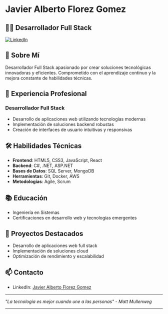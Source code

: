 # Javier Alberto Florez Gomez

## 👨‍💻 Desarrollador Full Stack

[![LinkedIn](https://img.shields.io/badge/LinkedIn-Javier_Florez-blue)](https://www.linkedin.com/in/javier-alberto-florez-gomez-1243aa35/)

## 🚀 Sobre Mí

Desarrollador Full Stack apasionado por crear soluciones tecnológicas innovadoras y eficientes. Comprometido con el aprendizaje continuo y la mejora constante de habilidades técnicas.

## 💼 Experiencia Profesional

### Desarrollador Full Stack
- Desarrollo de aplicaciones web utilizando tecnologías modernas
- Implementación de soluciones backend robustas
- Creación de interfaces de usuario intuitivas y responsivas

## 🛠️ Habilidades Técnicas

- **Frontend**: HTML5, CSS3, JavaScript, React
- **Backend**: C#, .NET, ASP.NET
- **Bases de Datos**: SQL Server, MongoDB
- **Herramientas**: Git, Docker, AWS
- **Metodologías**: Agile, Scrum

## 📚 Educación

- Ingeniería en Sistemas
- Certificaciones en desarrollo web y tecnologías emergentes

## 🌟 Proyectos Destacados

- Desarrollo de aplicaciones web full stack
- Implementación de soluciones cloud
- Optimización de rendimiento y escalabilidad

## 📫 Contacto

- LinkedIn: [Javier Alberto Florez Gomez](https://www.linkedin.com/in/javier-alberto-florez-gomez-1243aa35/)

---

*"La tecnología es mejor cuando une a las personas" - Matt Mullenweg*

---


